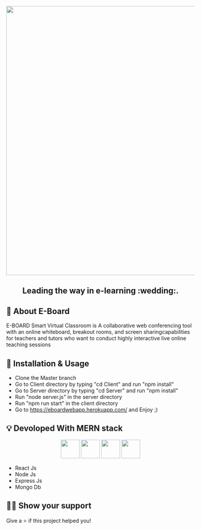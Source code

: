 
<!-- Logo -->
<p align="center">
  <a href="#">
    <img  width="720" src="https://user-images.githubusercontent.com/49197543/159977057-7a2b9525-399a-430e-b516-1f74f73227ca.png">
  </a>
</p>

<h2 align="center" >
  Leading the way in e-learning :wedding:.
</h2>

<!-- Badges -->
<p align="center">
  
</p>

## :mega: About E-Board

E-BOARD Smart Virtual Classroom is A collaborative web conferencing tool with an online whiteboard, 
breakout rooms, and screen sharingcapabilities for teachers and tutors who want to conduct highly 
interactive live online teaching sessions

## :wrench: Installation & Usage

- Clone the Master branch
- Go to Client directory by typing "cd Client" and run "npm install"
- Go to Server directory by typing "cd Server" and run "npm install"
- Run "node server.js" in the server directory
- Run "npm run start" in the client directory
- Go to https://eboardwebapp.herokuapp.com/ and Enjoy ;)

## :bulb: Devoloped With MERN stack

<p align="center">
  <img height="50" src="https://www.alioze.com/wp-content/uploads/2016/11/react-js.png" />
  <img height="50" src="https://upload.wikimedia.org/wikipedia/commons/d/d9/Node.js_logo.svg" />
  <img height="50" src="https://miro.medium.com/max/6668/1*XP-mZOrIqX7OsFInN2ngRQ.png" />
  <img height="50" src="https://framalibre.org/sites/default/files/leslogos/mongodb-logo.jpg" />
</p>

- React Js 
- Node Js 
- Express Js 
- Mongo Db 

## :man_astronaut: Show your support

Give a ⭐️ if this project helped you!
